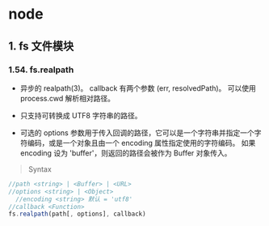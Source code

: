# node

## 1. fs 文件模块

### 1.54. fs.realpath

- 异步的 realpath(3)。 callback 有两个参数 (err, resolvedPath)。 可以使用 process.cwd 解析相对路径。
  
- 只支持可转换成 UTF8 字符串的路径。
  
- 可选的 options 参数用于传入回调的路径，它可以是一个字符串并指定一个字符编码，或是一个对象且由一个 encoding 属性指定使用的字符编码。 如果 encoding 设为 'buffer'，则返回的路径会被作为 Buffer 对象传入。
  

> Syntax

```js
//path <string> | <Buffer> | <URL>
//options <string> | <Object>
  //encoding <string> 默认 = 'utf8'
//callback <Function>
fs.realpath(path[, options], callback)
```

